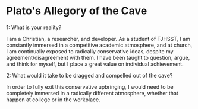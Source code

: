 # Plato's Allegory of the Cave
1: What is your reality?

I am a Christian, a researcher, and developer. As a student of TJHSST, I am constantly immersed in a competitive academic atmosphere, and at church, I am continually exposed to radically conservative ideas, despite my agreement/disagreement with them. I have been taught to question, argue, and think for myself, but I place a great value on individual achievement. 

2: What would it take to be dragged and compelled out of the cave? 

In order to fully exit this conservative upbringing, I would need to be completely immersed in a radically different atmosphere, whether that happen at college or in the workplace.

